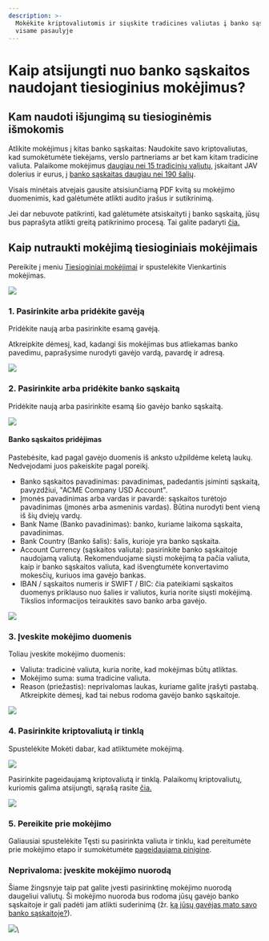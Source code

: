 ```yaml
---
description: >-
  Mokėkite kriptovaliutomis ir siųskite tradicines valiutas į banko sąskaitas
  visame pasaulyje
---
```


# Kaip atsijungti nuo banko sąskaitos naudojant tiesioginius mokėjimus?

## Kam naudoti išjungimą su tiesioginėmis išmokomis <a href="#h_a8413ee3ca" id="h_a8413ee3ca"></a>

Atlikite mokėjimus į kitas banko sąskaitas: Naudokite savo kriptovaliutas, kad sumokėtumėte tiekėjams, verslo partneriams ar bet kam kitam tradicine valiuta. Palaikome mokėjimus [daugiau nei 15 tradicinių valiutų,](https://help.request.finance/en/articles/8607154-supported-currencies-and-payment-routes-for-off-ramping#h_8343b1c5f3) įskaitant JAV dolerius ir eurus, į [banko sąskaitas daugiau nei 190 šalių](https://help.request.finance/en/articles/8622148-which-countries-are-supported).

Visais minėtais atvejais gausite atsisiunčiamą PDF kvitą su mokėjimo duomenimis, kad galėtumėte atlikti audito įrašus ir sutikrinimą.

Jei dar nebuvote patikrinti, kad galėtumėte atsiskaityti į banko sąskaitą, jūsų bus paprašyta atlikti greitą patikrinimo procesą. Tai galite padaryti [čia.](https://app.request.finance/pay/crypto-to-fiat)

## Kaip nutraukti mokėjimą tiesioginiais mokėjimais <a href="#h_d6c9ba2f73" id="h_d6c9ba2f73"></a>

Pereikite į meniu [Tiesioginiai mokėjimai](https://app.request.finance/direct-payment) ir spustelėkite Vienkartinis mokėjimas.

[![](https://downloads.intercomcdn.com/i/o/1010051756/6d1e50f7ef5e66f7503f2030/image.png?expires=1751479200\&signature=def4255af03dfad68a29d0b74db5e5c321bc4d41edca052f102787bcb653765c\&req=dSAmFsl7nIZaX%2FMW3nq%2BgTGfE3IbTl%2BwqJEUFRL7dsrEBu4RLC67iKGqnLoF%0AmO4TlizJFJYIH9O7EpW6rXFlAOM%3D%0A)](https://downloads.intercomcdn.com/i/o/1010051756/6d1e50f7ef5e66f7503f2030/image.png?expires=1751479200\&signature=def4255af03dfad68a29d0b74db5e5c321bc4d41edca052f102787bcb653765c\&req=dSAmFsl7nIZaX%2FMW3nq%2BgTGfE3IbTl%2BwqJEUFRL7dsrEBu4RLC67iKGqnLoF%0AmO4TlizJFJYIH9O7EpW6rXFlAOM%3D%0A)

### 1. Pasirinkite arba pridėkite gavėją <a href="#h_1ad4446777" id="h_1ad4446777"></a>

Pridėkite naują arba pasirinkite esamą gavėją.

Atkreipkite dėmesį, kad, kadangi šis mokėjimas bus atliekamas banko pavedimu, paprašysime nurodyti gavėjo vardą, pavardę ir adresą.

[![](https://downloads.intercomcdn.com/i/o/1010054943/318df533f11aa34965a83659/image.png?expires=1751479200\&signature=5c9c5834c27fb4b634395253067eef238d56d17fced1e385f571aa23689d44a3\&req=dSAmFsl7mYhbWvMW3nq%2BgaXmvHu08%2FWMBw%2FppR611qkr1VPhVBAW%2Fp3gAm4C%0ADQDSxfynz%2FJ2zfcyzvMMd%2F180ow%3D%0A)](https://downloads.intercomcdn.com/i/o/1010054943/318df533f11aa34965a83659/image.png?expires=1751479200\&signature=5c9c5834c27fb4b634395253067eef238d56d17fced1e385f571aa23689d44a3\&req=dSAmFsl7mYhbWvMW3nq%2BgaXmvHu08%2FWMBw%2FppR611qkr1VPhVBAW%2Fp3gAm4C%0ADQDSxfynz%2FJ2zfcyzvMMd%2F180ow%3D%0A)

### 2. Pasirinkite arba pridėkite banko sąskaitą <a href="#h_adcbf871cf" id="h_adcbf871cf"></a>

Pridėkite naują arba pasirinkite esamą šio gavėjo banko sąskaitą.

[![](https://downloads.intercomcdn.com/i/o/1010059936/530f55bb4ab4fa31f3938470/image.png?expires=1751479200\&signature=34cd4cccffdbcbb276444ec614f652eb025a68e309c0ff0cf579720c9a1c7e04\&req=dSAmFsl7lIhcX%2FMW3nq%2Bgbp%2FzR6UO3PnQk%2BQzBL%2BisC9F0gTr9ixB0DIbu48%0ARk0Bz1CkwNfy4obkAF9EIkzZb1o%3D%0A)](https://downloads.intercomcdn.com/i/o/1010059936/530f55bb4ab4fa31f3938470/image.png?expires=1751479200\&signature=34cd4cccffdbcbb276444ec614f652eb025a68e309c0ff0cf579720c9a1c7e04\&req=dSAmFsl7lIhcX%2FMW3nq%2Bgbp%2FzR6UO3PnQk%2BQzBL%2BisC9F0gTr9ixB0DIbu48%0ARk0Bz1CkwNfy4obkAF9EIkzZb1o%3D%0A)

#### Banko sąskaitos pridėjimas <a href="#h_3740aeed02" id="h_3740aeed02"></a>

Pastebėsite, kad pagal gavėjo duomenis iš anksto užpildėme keletą laukų. Nedvejodami juos pakeiskite pagal poreikį.

* Banko sąskaitos pavadinimas: pavadinimas, padedantis įsiminti sąskaitą, pavyzdžiui, "ACME Company USD Account".
* Įmonės pavadinimas arba vardas ir pavardė: sąskaitos turėtojo pavadinimas (įmonės arba asmeninis vardas). Būtina nurodyti bent vieną iš šių dviejų vardų.
* Bank Name (Banko pavadinimas): banko, kuriame laikoma sąskaita, pavadinimas.
* Bank Country (Banko šalis): šalis, kurioje yra banko sąskaita.
* Account Currency (sąskaitos valiuta): pasirinkite banko sąskaitoje naudojamą valiutą. Rekomenduojame siųsti mokėjimą ta pačia valiuta, kaip ir banko sąskaitos valiuta, kad išvengtumėte konvertavimo mokesčių, kuriuos ima gavėjo bankas.
* IBAN / sąskaitos numeris ir SWIFT / BIC: čia pateikiami sąskaitos duomenys priklauso nuo šalies ir valiutos, kuria norite siųsti mokėjimą. Tikslios informacijos teiraukitės savo banko arba gavėjo.

[![](https://downloads.intercomcdn.com/i/o/1010060811/78dc766e3dfdd0c428959208/image.png?expires=1751479200\&signature=3a09566bcb634fe3d2ca71ed5bb8e55aefd6f4e8648f0a3dcc5ac5964e1e1b9d\&req=dSAmFsl4nYleWPMW3nq%2BgcLejmK6ythiue2AXjcnf0n9w4vSyWREHPeft8Ly%0AxKNEQm9a8QRcwJOqeH9UtQ8W888%3D%0A)](https://downloads.intercomcdn.com/i/o/1010060811/78dc766e3dfdd0c428959208/image.png?expires=1751479200\&signature=3a09566bcb634fe3d2ca71ed5bb8e55aefd6f4e8648f0a3dcc5ac5964e1e1b9d\&req=dSAmFsl4nYleWPMW3nq%2BgcLejmK6ythiue2AXjcnf0n9w4vSyWREHPeft8Ly%0AxKNEQm9a8QRcwJOqeH9UtQ8W888%3D%0A)

### 3. Įveskite mokėjimo duomenis <a href="#h_5b66cb88a0" id="h_5b66cb88a0"></a>

Toliau įveskite mokėjimo duomenis:

* Valiuta: tradicinė valiuta, kuria norite, kad mokėjimas būtų atliktas.
* Mokėjimo suma: suma tradicine valiuta.
* Reason (priežastis): neprivalomas laukas, kuriame galite įrašyti pastabą. Atkreipkite dėmesį, kad tai nebus rodoma gavėjo banko sąskaitoje.

[![](https://downloads.intercomcdn.com/i/o/1010063038/2dbac1cee5d7cd1064e3cbc5/image.png?expires=1751479200\&signature=d3994839beac4ab2ea8c64264ea4c16a51f4425c21ba13dec1f60dd16c059b98\&req=dSAmFsl4noFcUfMW3nq%2BgaY8hQloqOBvJxclsfYOG3ledzgpNXVXI5dv%2BspP%0AdSTa%2F0TmfIB80sH1nBNEuZ44yAU%3D%0A)](https://downloads.intercomcdn.com/i/o/1010063038/2dbac1cee5d7cd1064e3cbc5/image.png?expires=1751479200\&signature=d3994839beac4ab2ea8c64264ea4c16a51f4425c21ba13dec1f60dd16c059b98\&req=dSAmFsl4noFcUfMW3nq%2BgaY8hQloqOBvJxclsfYOG3ledzgpNXVXI5dv%2BspP%0AdSTa%2F0TmfIB80sH1nBNEuZ44yAU%3D%0A)

### 4. Pasirinkite kriptovaliutą ir tinklą <a href="#h_4e84b28c74" id="h_4e84b28c74"></a>

Spustelėkite Mokėti dabar, kad atliktumėte mokėjimą.

[![](https://downloads.intercomcdn.com/i/o/1010068047/eb5d8751550d322a9f5d8fee/image.png?expires=1751479200\&signature=e5f0d5b0682ac584f8f78389de58586f58ae02f1b6ca4acfad2dd9fe03ec51cb\&req=dSAmFsl4lYFbXvMW3nq%2BgeEAQfjMAJ1RbKSSTa8XuwBVKz%2FTZ%2Faw6H4jACgA%0AZyn%2BVY39M2gzufKteiWXedzaCAI%3D%0A)](https://downloads.intercomcdn.com/i/o/1010068047/eb5d8751550d322a9f5d8fee/image.png?expires=1751479200\&signature=e5f0d5b0682ac584f8f78389de58586f58ae02f1b6ca4acfad2dd9fe03ec51cb\&req=dSAmFsl4lYFbXvMW3nq%2BgeEAQfjMAJ1RbKSSTa8XuwBVKz%2FTZ%2Faw6H4jACgA%0AZyn%2BVY39M2gzufKteiWXedzaCAI%3D%0A)

Pasirinkite pageidaujamą kriptovaliutą ir tinklą. Palaikomų kriptovaliutų, kuriomis galima atsijungti, sąrašą rasite [čia.](https://help.request.finance/en/articles/8607154-supported-currencies-and-payment-routes-for-off-ramping#h_e0ae685874)

[![](https://downloads.intercomcdn.com/i/o/1010067219/5a14e66b3405c3e66e2c2ccb/image.png?expires=1751479200\&signature=8327a68a470bfd0b8e5041c3e036576029937445224055c76082829355d19052\&req=dSAmFsl4moNeUPMW3nq%2Bga0HHFXiV7n1XV5YFzC1czf4Ap3etf1U1I86lB1k%0AcPCMhMyHPhUlyl5DOdpAZQWbJIQ%3D%0A)](https://downloads.intercomcdn.com/i/o/1010067219/5a14e66b3405c3e66e2c2ccb/image.png?expires=1751479200\&signature=8327a68a470bfd0b8e5041c3e036576029937445224055c76082829355d19052\&req=dSAmFsl4moNeUPMW3nq%2Bga0HHFXiV7n1XV5YFzC1czf4Ap3etf1U1I86lB1k%0AcPCMhMyHPhUlyl5DOdpAZQWbJIQ%3D%0A)

### 5. Pereikite prie mokėjimo <a href="#h_590bc9dcb6" id="h_590bc9dcb6"></a>

Galiausiai spustelėkite Tęsti su pasirinkta valiuta ir tinklu, kad pereitumėte prie mokėjimo etapo ir sumokėtumėte [pageidaujama pinigine](https://help.request.finance/en/collections/7081828-pay-with-your-preferred-wallet).

### Neprivaloma: įveskite mokėjimo nuorodą <a href="#h_7edd398a58" id="h_7edd398a58"></a>

Šiame žingsnyje taip pat galite įvesti pasirinktinę mokėjimo nuorodą daugeliui valiutų. Ši mokėjimo nuoroda bus rodoma jūsų gavėjo banko sąskaitoje ir gali padėti jam atlikti suderinimą (žr. [ką jūsų gavėjas mato savo banko sąskaitoje?](https://help.request.finance/en/articles/8687072-what-does-the-recipient-of-a-crypto-to-fiat-transfer-see-in-his-bank-account)).

[![](https://downloads.intercomcdn.com/i/o/1010082511/35b180ae640b7faa68bbfaad/image.png?expires=1751479200\&signature=de60def76f511f384b80e660e5a945d843b731d2d66623d040e21243824d050c\&req=dSAmFsl2n4ReWPMW3nq%2Bgdo76cOHcBhuqeQw%2Bio1Td3F%2BpxGjBd7jFLnEkwa%0Am2C897w2lpedM4R1mqKoIlaoX50%3D%0A)](https://downloads.intercomcdn.com/i/o/1010082511/35b180ae640b7faa68bbfaad/image.png?expires=1751479200\&signature=de60def76f511f384b80e660e5a945d843b731d2d66623d040e21243824d050c\&req=dSAmFsl2n4ReWPMW3nq%2Bgdo76cOHcBhuqeQw%2Bio1Td3F%2BpxGjBd7jFLnEkwa%0Am2C897w2lpedM4R1mqKoIlaoX50%3D%0A)\
